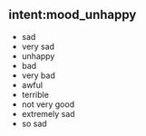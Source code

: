 ## intent:mood_unhappy
- sad
- very sad
- unhappy
- bad
- very bad
- awful
- terrible
- not very good
- extremely sad
- so sad